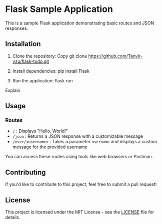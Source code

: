 # Flask Sample Application

This is a sample Flask application demonstrating basic routes and JSON responses.

## Installation

1. Clone the repository:
Copy
git clone https://github.com/Tanvir-yzu/flask-todo.git


2. Install dependencies:
pip install Flask


3. Run the application:
flask run


Explain

## Usage

### Routes

- `/` : Displays "Hello, World!"
- `/json` : Returns a JSON response with a customizable message
- `/user/<username>` : Takes a parameter `username` and displays a custom message for the provided username

You can access these routes using tools like web browsers or Postman.

## Contributing

If you'd like to contribute to this project, feel free to submit a pull request!

## License

This project is licensed under the MIT License - see the [LICENSE](LICENSE) file for details.